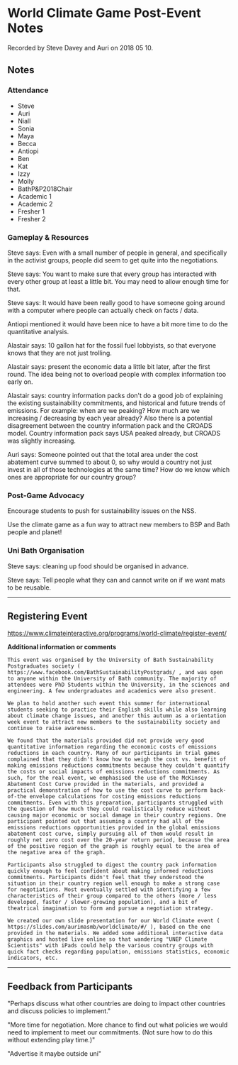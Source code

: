 # World Climate Game Post-Event Notes

Recorded by Steve Davey and Auri on 2018 05 10.

## Notes


### Attendance

* Steve
* Auri
* Niall
* Sonia
* Maya
* Becca
* Antiopi
* Ben
* Kat 
* Izzy
* Molly
* BathP&P2018Chair
* Academic 1
* Academic 2
* Fresher 1
* Fresher 2


### Gameplay & Resources

Steve says: Even with a small number of people in general, and specifically in the activist groups, people did seem to get quite into the negotiations.

Steve says: You want to make sure that every group has interacted with every other group at least a little bit. You may need to allow enough time for that.

Steve says: It would have been really good to have someone going around with a computer where people can actually check on facts / data.

Antiopi mentioned it would have been nice to have a bit more time to do the quantitative analysis.

Alastair says: 10 gallon hat for the fossil fuel lobbyists, so that everyone knows that they are not just trolling.

Alastair says: present the economic data a little bit later, after the first round. The idea being not to overload people with complex information too early on.

Alastair says: country information packs don't do a good job of explaining the existing sustainability commitments, and historical and future trends of emissions. For example: when are we peaking? How much are we increasing / decreasing by each year already? Also there is a potential disagreement between the country information pack and the CROADS model. Country information pack says USA peaked already, but CROADS was slightly increasing.

Auri says: Someone pointed out that the total area under the cost abatement curve summed to about 0, so why would a country not just invest in all of those technologies at the same time? How do we know which ones are appropriate for our country group?

### Post-Game Advocacy 

Encourage students to push for sustainability issues on the NSS.

Use the climate game as a fun way to attract new members to BSP and Bath people and planet!

### Uni Bath Organisation

Steve says: cleaning up food should be organised in advance.

Steve says: Tell people what they can and cannot write on if we want mats to be reusable.



---

## Registering Event

https://www.climateinteractive.org/programs/world-climate/register-event/

**Additional information or comments**
```
This event was organised by the University of Bath Sustainability Postgraduates society ( https://www.facebook.com/BathSustainabilityPostgrads/ , and was open to anyone within the University of Bath community. The majority of attendees were PhD Students within the University, in the sciences and engineering. A few undergraduates and academics were also present.

We plan to hold another such event this summer for international students seeking to practice their English skills while also learning about climate change issues, and another this autumn as a orientation week event to attract new members to the sustainability society and continue to raise awareness.
```


```
We found that the materials provided did not provide very good quantitative information regarding the economic costs of emissions reductions in each country. Many of our participants in trial games complained that they didn't know how to weigh the cost vs. benefit of making emissions reductions commitments because they couldn't quantify the costs or social impacts of emissions reductions commitments. As such, for the real event, we emphasised the use of the McKinsey Abatement Cost Curve provided in the materials, and provided a practical demonstration of how to use the cost curve to perform back-of-the envelope calculations for costing emissions reductions commitments. Even with this preparation, participants struggled with the question of how much they could realistically reduce without causing major economic or social damage in their country regions. One participant pointed out that assuming a country had all of the emissions reductions opportunities provided in the global emissions abatement cost curve, simply pursuing all of them would result in roughly net zero cost over the 20-year return period, because the area of the positive region of the graph is roughly equal to the area of the negative area of the graph.

Participants also struggled to digest the country pack information quickly enough to feel confident about making informed reductions commitments. Participants didn't feel that they understood the situation in their country region well enough to make a strong case for negotiations. Most eventually settled with identifying a few characteristics of their group compared to the others (more / less developed, faster / slower-growing population), and a bit of theatrical imagination to form and pursue a negotiation strategy.

We created our own slide presentation for our World Climate event ( https://slides.com/aurimasmb/worldclimate/#/ ), based on the one provided in the materials. We added some additional interactive data graphics and hosted live online so that wandering "UNEP Climate Scientists" with iPads could help the various country groups with quick fact checks regarding population, emissions statistics, economic indicators, etc.  
```


--- 

## Feedback from Participants 

"Perhaps discuss what other countries are doing to impact other countries and discuss policies to implement."

"More time for negotiation. More chance to find out what policies we would need to implement to meet our commitments. (Not sure how to do this without extending play time.)"

"Advertise it maybe outside uni"